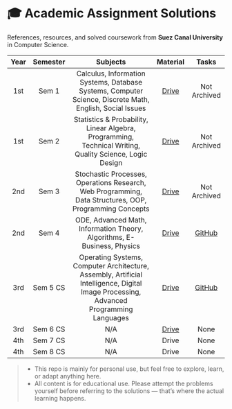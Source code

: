 # 🎓 Academic Assignment Solutions
References, resources, and solved coursework from **Suez Canal University** in Computer Science.

| Year | Semester | Subjects | Material | Tasks |
| :----: | :-------: | :--------: | :-------: | :-----: |
| 1st   | Sem 1    | Calculus, Information Systems, Database Systems, Computer Science, Discrete Math, English, Social Issues | [Drive](https://drive.google.com/drive/folders/1PEFGBvjuRxqUeYj3j6a3RFGgUn3NZUEn) | Not Archived |
| 1st   | Sem 2    | Statistics & Probability, Linear Algebra, Programming, Technical Writing, Quality Science, Logic Design | [Drive](https://drive.google.com/drive/folders/1Xvpm7IhlZ3mqrrotrWnDucgIf6JfUyK4) | Not Archived |
| 2nd   | Sem 3    | Stochastic Processes, Operations Research, Web Programming, Data Structures, OOP, Programming Concepts | [Drive](https://drive.google.com/drive/folders/1YpcTsLyNtx3L-Ci-uHGHXe8Gxm1ygDqG) | Not Archived |
| 2nd   | Sem 4    | ODE, Advanced Math, Information Theory, Algorithms, E-Business, Physics | [Drive](https://drive.google.com/drive/folders/12isT7BfX8w9eJiEx5yOhS8FFsyZYGc-c) | [GitHub](https://github.com/Ahmad-Faraj/academic-assignments/tree/main/sem4) |
| 3rd   | Sem 5 CS | Operating Systems, Computer Architecture, Assembly, Artificial Intelligence, Digital Image Processing, Advanced Programming Languages| [Drive](https://drive.google.com/drive/folders/1p8bnNb_HuNP3KeojsuW5XFiCvnRju1vk) | [GitHub]() |
| 3rd   | Sem 6 CS | N/A      | [Drive](https://drive.google.com/drive/folders/1pAVCzvG23mccIqRRzb_LYvI8V_Zv31d8) | None |
| 4th   | Sem 7 CS | N/A      | Drive | None |
| 4th   | Sem 8 CS | N/A      | Drive | None |

> - This repo is mainly for personal use, but feel free to explore, learn, or adapt anything here.  
> - All content is for educational use. Please attempt the problems yourself before referring to the solutions — that’s where the actual learning happens.
